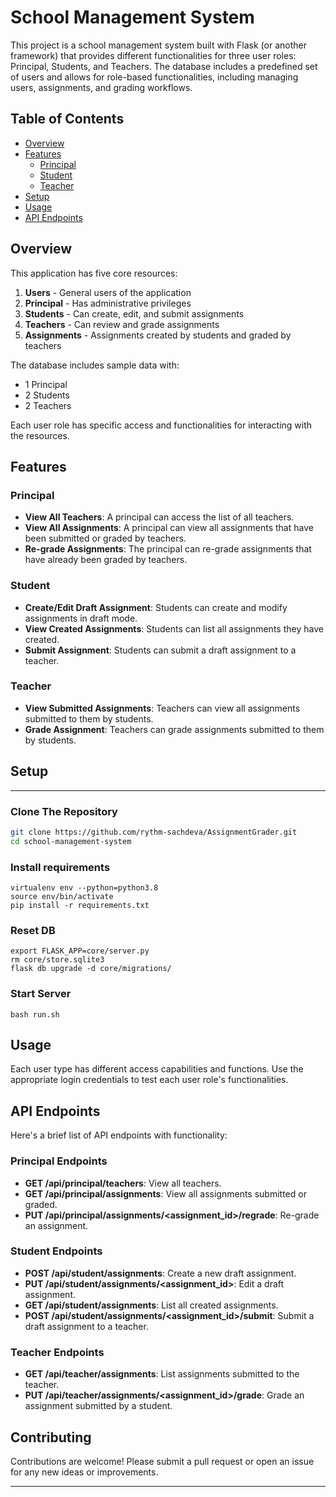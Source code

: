 # School Management System

This project is a school management system built with Flask (or another framework) that provides different functionalities for three user roles: Principal, Students, and Teachers. The database includes a predefined set of users and allows for role-based functionalities, including managing users, assignments, and grading workflows.

## Table of Contents
- [Overview](#overview)
- [Features](#features)
  - [Principal](#principal)
  - [Student](#student)
  - [Teacher](#teacher)
- [Setup](#setup)
- [Usage](#usage)
- [API Endpoints](#api-endpoints)

## Overview
This application has five core resources:
1. **Users** - General users of the application
2. **Principal** - Has administrative privileges
3. **Students** - Can create, edit, and submit assignments
4. **Teachers** - Can review and grade assignments
5. **Assignments** - Assignments created by students and graded by teachers

The database includes sample data with:
- 1 Principal
- 2 Students
- 2 Teachers

Each user role has specific access and functionalities for interacting with the resources.

## Features
### Principal
- **View All Teachers**: A principal can access the list of all teachers.
- **View All Assignments**: A principal can view all assignments that have been submitted or graded by teachers.
- **Re-grade Assignments**: The principal can re-grade assignments that have already been graded by teachers.

### Student
- **Create/Edit Draft Assignment**: Students can create and modify assignments in draft mode.
- **View Created Assignments**: Students can list all assignments they have created.
- **Submit Assignment**: Students can submit a draft assignment to a teacher.

### Teacher
- **View Submitted Assignments**: Teachers can view all assignments submitted to them by students.
- **Grade Assignment**: Teachers can grade assignments submitted to them by students.

## Setup
---
### Clone The Repository
   ```bash
   git clone https://github.com/rythm-sachdeva/AssignmentGrader.git
   cd school-management-system
   ```
### Install requirements

```
virtualenv env --python=python3.8
source env/bin/activate
pip install -r requirements.txt
```
### Reset DB

```
export FLASK_APP=core/server.py
rm core/store.sqlite3
flask db upgrade -d core/migrations/
```
### Start Server

```
bash run.sh
```

## Usage
Each user type has different access capabilities and functions. Use the appropriate login credentials to test each user role's functionalities.

## API Endpoints
Here's a brief list of API endpoints with functionality:

### Principal Endpoints
- **GET /api/principal/teachers**: View all teachers.
- **GET /api/principal/assignments**: View all assignments submitted or graded.
- **PUT /api/principal/assignments/<assignment_id>/regrade**: Re-grade an assignment.

### Student Endpoints
- **POST /api/student/assignments**: Create a new draft assignment.
- **PUT /api/student/assignments/<assignment_id>**: Edit a draft assignment.
- **GET /api/student/assignments**: List all created assignments.
- **POST /api/student/assignments/<assignment_id>/submit**: Submit a draft assignment to a teacher.

### Teacher Endpoints
- **GET /api/teacher/assignments**: List assignments submitted to the teacher.
- **PUT /api/teacher/assignments/<assignment_id>/grade**: Grade an assignment submitted by a student.

## Contributing
Contributions are welcome! Please submit a pull request or open an issue for any new ideas or improvements.

---




